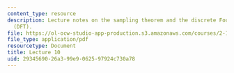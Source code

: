 ```yaml
---
content_type: resource
description: Lecture notes on the sampling theorem and the discrete Fourier transform
  (DFT).
file: https://ol-ocw-studio-app-production.s3.amazonaws.com/courses/2-161-signal-processing-continuous-and-discrete-fall-2008/2934569026a399e9062597924c730a78_lecture_10.pdf
file_type: application/pdf
resourcetype: Document
title: Lecture 10
uid: 29345690-26a3-99e9-0625-97924c730a78
---
```

